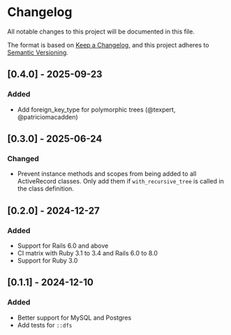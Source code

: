 # Changelog

All notable changes to this project will be documented in this file.

The format is based on [Keep a Changelog](https://keepachangelog.com/en/1.1.0/),
and this project adheres to [Semantic Versioning](https://semver.org/spec/v2.0.0.html).

## [0.4.0] - 2025-09-23

### Added

- Add foreign_key_type for polymorphic trees (@texpert, @patriciomacadden)

## [0.3.0] - 2025-06-24

### Changed

- Prevent instance methods and scopes from being added to all ActiveRecord classes. Only add them if `with_recursive_tree` is called in the class definition.

## [0.2.0] - 2024-12-27

### Added

- Support for Rails 6.0 and above
- CI matrix with Ruby 3.1 to 3.4 and Rails 6.0 to 8.0
- Support for Ruby 3.0

## [0.1.1] - 2024-12-10

### Added

- Better support for MySQL and Postgres
- Add tests for `::dfs`
